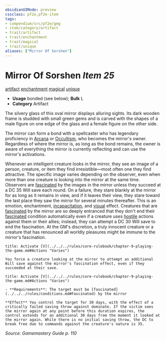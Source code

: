 ```yaml
---
obsidianUIMode: preview
cssclass: pf2e,pf2e-item
tags:
- compendium/src/pf2e/gmg
- item/category/artifact
- trait/artifact
- trait/enchantment
- trait/magical
- trait/unique
aliases: ["Mirror Of Sorshen"]
---
```

# Mirror Of Sorshen *Item 25*  
[artifact](../../../Rules/traits/artifact-gmg.md)  [enchantment](../../../Rules/traits/enchantment.md)  [magical](../../../Rules/traits/magical.md)  [unique](../../../Rules/traits/unique.md)  

- **Usage** bonded (see below); **Bulk** L
- **Category** Artifact

The silvery glass of this oval mirror displays alluring sights. Its dark wooden frame is studded with small green gems and is carved with the shapes of a male figure on one edge of the glass and a female figure on the other side.

The mirror can form a bond with a spellcaster who has legendary proficiency in [Arcana](../../skills.md#Arcana) or [Occultism](../../skills.md#Occultism), who becomes the mirror's owner. Regardless of where the mirror is, as long as the bond remains, the owner is aware of everything the mirror is currently reflecting and can use the mirror's activations.

Whenever an intelligent creature looks in the mirror, they see an image of a person, creature, or item they find irresistible—most often one they find attractive. The specific image varies depending on the observer, even when more than one creature is looking into the mirror at the same time. Observers are [fascinated](../../../Rules/conditions.md#Fascinated) by the images in the mirror unless they succeed at a DC 35 Will save each round. On a failure, they stare blankly at the mirror for as long as it remains in view, and if it leaves their view, they stare toward the last place they saw the mirror for several minutes thereafter. This is an emotion, enchantment, [incapacitation](../../../Rules/traits/incapacitation.md), and [visual](../../../Rules/traits/visual.md) effect. Creatures that are [fascinated](../../../Rules/conditions.md#Fascinated) by the mirror are so deeply entranced that they don't end their [fascinated](../../../Rules/conditions.md#Fascinated) condition automatically even if a creature uses [hostile](../../../Rules/conditions.md#Hostile) actions against them or their allies; instead, they can attempt a DC 30 Will save to end the fascination. At the GM's discretion, a truly innocent creature or a creature that has renounced all worldly pleasures might be immune to the mirror's fascination.

```ad-embed-ability
title: Activate [V](../../../rules/core-rulebook/chapter-9-playing-the-game.md#Actions "Varies")

You force a creature looking at the mirror to attempt an additional Will save against the mirror's fascination effect, even if they succeeded at their save.
```

```ad-embed-ability
title: Activate [V](../../../rules/core-rulebook/chapter-9-playing-the-game.md#Actions "Varies")

- **Requirements**: The target must be [fascinated](../../../rules/conditions.md#Fascinated) by the mirror

**Effect** You control the target for 30 days, with the effect of a critically failed saving throw against dominate. If the victim sees the mirror again at any point before this duration expires, the control extends for an additional 30 days from the moment it looked at the mirror again. While there is no initial saving throw, the DC to break free due to commands against the creature's nature is 35.
```

*Source: Gamemastery Guide p. 110*
